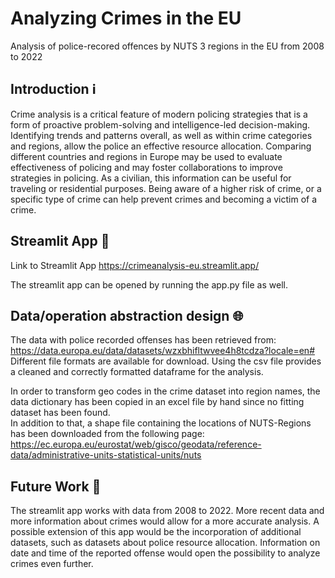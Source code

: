 # Analyzing Crimes in the EU
Analysis of police-recored offences by NUTS 3 regions in the EU from 2008 to 2022

## Introduction ℹ️

Crime analysis is a critical feature of modern policing strategies that is a form of proactive problem-solving and intelligence-led decision-making. Identifying trends and patterns overall, as well as within crime categories and regions, allow the police an effective resource allocation. Comparing different countries and regions in Europe may be used to evaluate effectiveness of policing and may foster collaborations to improve strategies in policing. 
As a civilian, this information can be useful for traveling or residential purposes. Being aware of a higher risk of crime, or a specific type of crime can help prevent crimes and becoming a victim of a crime.   

## Streamlit App 📱

Link to Streamlit App 
https://crimeanalysis-eu.streamlit.app/

The streamlit app can be opened by running the app.py file as well. 

## Data/operation abstraction design 🌐

The data with police recorded offenses has been retrieved from:  https://data.europa.eu/data/datasets/wzxbhifltwvee4h8tcdza?locale=en#
Different file formats are available for download. Using the csv file provides a cleaned and correctly formatted dataframe for the analysis. 

In order to transform geo codes in the crime dataset into region names, the data dictionary has been copied in an excel file by hand since no fitting dataset has been found.  
In addition to that, a shape file containing the locations of NUTS-Regions has been downloaded from the following page: 
https://ec.europa.eu/eurostat/web/gisco/geodata/reference-data/administrative-units-statistical-units/nuts


## Future Work 🚀

The streamlit app works with data from 2008 to 2022. More recent data and more information about crimes would allow for a more accurate analysis. A possible extension of this app would be the incorporation of additional datasets, such as datasets about police resource allocation. Information on date and time of the reported offense would open the possibility to analyze crimes even further. 


